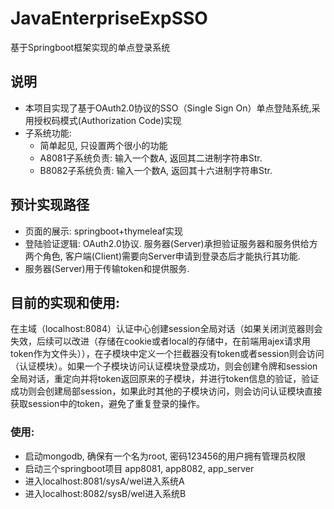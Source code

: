# JavaEnterpriseExpSSO
 基于Springboot框架实现的单点登录系统

## 说明
- 本项目实现了基于OAuth2.0协议的SSO（Single Sign On）单点登陆系统,采用授权码模式(Authorization Code)实现
- 子系统功能:
    - 简单起见, 只设置两个很小的功能
    - A8081子系统负责: 输入一个数A, 返回其二进制字符串Str.
    - B8082子系统负责: 输入一个数A, 返回其十六进制字符串Str.

## 预计实现路径
- 页面的展示: springboot+thymeleaf实现
- 登陆验证逻辑: OAuth2.0协议. 服务器(Server)承担验证服务器和服务供给方两个角色, 客户端(Client)需要向Server申请到登录态后才能执行其功能.
- 服务器(Server)用于传输token和提供服务.

## 目前的实现和使用:

在主域（localhost:8084）认证中心创建session全局对话（如果关闭浏览器则会失效，后续可以改进（存储在cookie或者local的存储中，在前端用ajex请求用token作为文件头）），在子模块中定义一个拦截器没有token或者session则会访问（认证模块）。如果一个子模块访问认证模块登录成功，则会创建令牌和session全局对话，重定向并将token返回原来的子模块，并进行token信息的验证，验证成功则会创建局部session，如果此时其他的子模块访问，则会访问认证模块直接获取session中的token，避免了重复登录的操作。

### 使用: 
- 启动mongodb, 确保有一个名为root, 密码123456的用户拥有管理员权限
- 启动三个springboot项目 app8081, app8082, app_server
- 进入localhost:8081/sysA/wel进入系统A
- 进入localhost:8082/sysB/wel进入系统B
